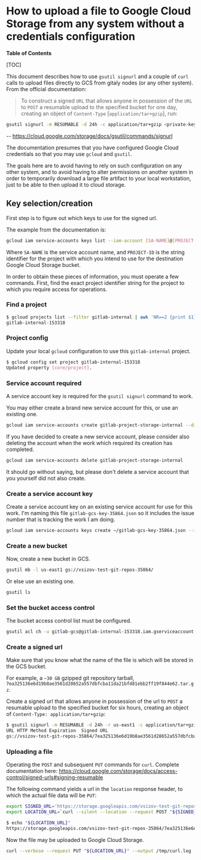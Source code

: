 # How to upload a file to Google Cloud Storage from any system without a credentials configuration

**Table of Contents**

[TOC]

This document describes how to use `gsutil signurl` and a couple of `curl` calls to upload files directly to GCS from gitaly nodes (or any other system).  From the official documentation:

> To construct a signed `URL` that allows anyone in possession of the `URL` to `POST` a resumable upload to the specified bucket for one day, creating an object of `Content-Type` [`application/tar+gzip`], run:

```bash
gsutil signurl -m RESUMABLE -d 24h -c application/tar+gzip <private-key-file> gs://bucket/<obj>
```

-- <https://cloud.google.com/storage/docs/gsutil/commands/signurl>

The documentation presumes that you have configured Google Cloud credentials so that you may use `gcloud` and `gsutil`.

The goals here are to avoid having to rely on such configuration on any other system, and to avoid having to alter permissions on another system in order to temporarily download a large file artifact to your local workstation, just to be able to then upload it to cloud storage.

## Key selection/creation

First step is to figure out which keys to use for the signed url.

The example from the documentation is:

```bash
gcloud iam service-accounts keys list --iam-account [SA-NAME]@[PROJECT-ID].iam.gserviceaccount.com
```

Where `SA-NAME` is the service account name, and `PROJECT-ID` is the string identifier for the project with which you intend to use for the destination Google Cloud Storage bucket.

In order to obtain these pieces of information, you must operate a few commands.  First, find the exact project identifier string for the project to which you require access for operations.

### Find a project

```bash
$ gcloud projects list --filter gitlab-internal | awk 'NR==2 {print $1}'
gitlab-internal-153318
```

### Project config

Update your local `gcloud` configuration to use this `gitlab-internal` project.

```bash
$ gcloud config set project gitlab-internal-153318
Updated property [core/project].
```

### Service account required

A service account key is required for the `gsutil signurl` command to work.

You may either create a brand new service account for this, or use an existing one.

```bash
gcloud iam service-accounts create gitlab-project-storage-internal --display-name "Gitlab Internal Project Storage"
```

If you have decided to create a new service account, please consider also deleting the account when the work which required its creation has completed.

```bash
gcloud iam service-accounts delete gitlab-project-storage-internal
```

It should go without saying, but please don't delete a service account that you yourself did not also create.

### Create a service account key

Create a service account key on an existing service account for use for this work.  I'm naming this file `gitlab-gcs-key-35864.json` so it includes the issue number that is tracking the work I am doing.

```bash
gcloud iam service-accounts keys create ~/gitlab-gcs-key-35864.json --iam-account gitlab-gcs@gitlab-internal-153318.iam.gserviceaccount.com
```

### Create a new bucket

Now, create a new bucket in GCS.

```bash
gsutil mb -l us-east1 gs://vsizov-test-git-repos-35864/
```

Or else use an existing one.

```bash
gsutil ls
```

### Set the bucket access control

The bucket access control list must be configured.

```bash
gsutil acl ch -u gitlab-gcs@gitlab-internal-153318.iam.gserviceaccount.com:WRITE gs://vsizov-test-git-repos-35864
```

### Create a signed url

Make sure that you know what the name of the file is which will be stored in the GCS bucket.

For example, a `~30 GB` gzipped git repository tarball, `7ea325136e6d19b8ae3561d28652a557dbfcba11da21bfd81ebb2ff19f844e62.tar.gz`.

Create a signed url that allows anyone in possession of the url to `POST` a resumable upload to the specified bucket for six hours, creating an object of `Content-Type: application/tar+gzip`:

```bash
$ gsutil signurl -m RESUMABLE -d 24h -r us-east1 -c application/tar+gzip ~/gitlab-gcs-key-35864.json gs://vsizov-test-git-repos-35864/7ea325136e6d19b8ae3561d28652a557dbfcba11da21bfd81ebb2ff19f844e62.tar.gz
URL HTTP Method Expiration  Signed URL
gs://vsizov-test-git-repos-35864/7ea325136e6d19b8ae3561d28652a557dbfcba11da21bfd81ebb2ff19f844e62.tar.gz    RESUMABLE   2020-01-30 18:38:20 https://storage.googleapis.com/vsizov-test-git-repos-35864/7ea325136e6d19b8ae3561d28652a557dbfcba11da21bfd81ebb2ff19f844e62.tar.gz?x-goog-signature=[redacted]&x-goog-algorithm=GOOG4-RSA-SHA256&x-goog-credential=gitlab-gcs%40gitlab-internal-153318.iam.gserviceaccount.com%2F20200130%2Fus-east1%2Fstorage%2Fgoog4_request&x-goog-date=20200130T183820Z&x-goog-expires=21600&x-goog-signedheaders=content-type%3Bhost%3Bx-goog-resumable
```

### Uploading a file

Operating the `POST` and subsequent `PUT` commands for `curl`.  Complete documentation here: <https://cloud.google.com/storage/docs/access-control/signed-urls#signing-resumable>

The following command yields a url in the `location` response header, to which the actual file data will be `PUT`:

```bash
export SIGNED_URL='https://storage.googleapis.com/vsizov-test-git-repos-35864/7ea325136e6d19b8ae3561d28652a557dbfcba11da21bfd81ebb2ff19f844e62.tar.gz?x-goog-signature=[redacted]&x-goog-algorithm=GOOG4-RSA-SHA256&x-goog-credential=gitlab-gcs%40gitlab-internal-153318.iam.gserviceaccount.com%2F20200130%2Fus-east1%2Fstorage%2Fgoog4_request&x-goog-date=20200130T183820Z&x-goog-expires=21600&x-goog-signedheaders=content-type%3Bhost%3Bx-goog-resumable'
export LOCATION_URL=`curl --silent --location --request POST "${SIGNED_URL}" --header 'Content-Type: application/tar+gzip' --header 'x-goog-resumable: start' --data '' --include | grep 'Location: ' | awk '{print $2}'`
```

```bash
$ echo "${LOCATION_URL}"
https://storage.googleapis.com/vsizov-test-git-repos-35864/7ea325136e6d19b8ae3561d28652a557dbfcba11da21bfd81ebb2ff19f844e62.tar.gz?x-goog-signature=[redacted]&x-goog-algorithm=GOOG4-RSA-SHA256&x-goog-credential=gitlab-gcs%40gitlab-internal-153318.iam.gserviceaccount.com%2F20200130%2Fus-east1%2Fstorage%2Fgoog4_request&x-goog-date=20200130T183820Z&x-goog-expires=21600&x-goog-signedheaders=content-type%3Bhost%3Bx-goog-resumable&upload_id=[redacted]
```

Now the file may be uploaded to Google Cloud Storage.

```bash
curl --verbose --request PUT "${LOCATION_URL}" --output /tmp/curl.log --upload-file 7ea325136e6d19b8ae3561d28652a557dbfcba11da21bfd81ebb2ff19f844e62.tar.gz
```
